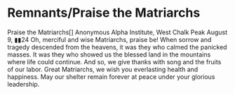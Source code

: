 # Remnants/Praise the Matriarchs

Praise the Matriarchs[]
Anonymous
Alpha Institute, West Chalk Peak
August 9, ▮▮24
Oh, merciful and wise Matriarchs, praise be!
When sorrow and tragedy descended from the heavens, it was they who calmed the panicked masses. It was they who showed us the blessed land in the mountains where life could continue.
And so, we give thanks with song and the fruits of our labor. Great Matriarchs, we wish you everlasting health and happiness. May our shelter remain forever at peace under your glorious leadership.
